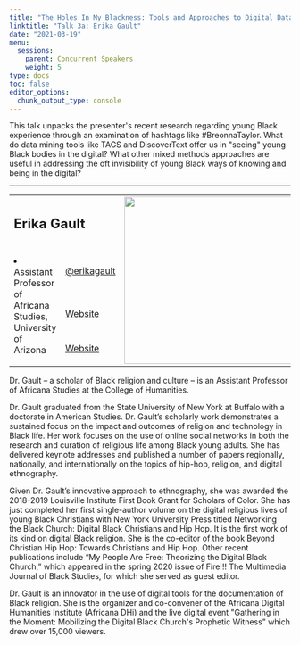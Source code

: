 ```yaml
---
title: "The Holes In My Blackness: Tools and Approaches to Digital Data Collection on Young Black Women"
linktitle: "Talk 3a: Erika Gault"
date: "2021-03-19"
menu:
  sessions:
    parent: Concurrent Speakers
    weight: 5
type: docs
toc: false
editor_options:
  chunk_output_type: console
---
```


This talk unpacks the presenter's recent research regarding young Black experience through an examination of hashtags like #BreonnaTaylor. What do data mining tools like TAGS and DiscoverText offer us in "seeing" young Black bodies in the digital? What other mixed methods approaches are useful in addressing the oft invisibility of young Black ways of knowing and being in the digital?

<hr style="width: 100%; text-align: center; margin-left: 0;" />


<TABLE class="bio-table">
<TR>
<TD COLSPAN="2"><h2>Erika Gault</h2></TD>
<TD ROWSPAN="4"><img style="float: left;" src="/img/erika-gault.png" width="300" /></TD>
</TR>
<TR>
<TD ROWSPAN="3"><li> Assistant Professor of Africana Studies, University of Arizona</li></TD>

<TD><i class="fab fa-twitter"></i> <a href="https://twitter.com/erikagault" target="_blank" rel="noopener">@erikagault</a>
</TD>
</TR>
<TR>
<TD><i class="fa fa-link"></i> <a href="https://africana.arizona.edu/people/egault" target="_blank" rel="noopener">Website</a>
</TD>
</TR>
<TR>
<TD><i class="fa fa-link"></i> <a href="https://profiles.arizona.edu/person/egault" target="_blank" rel="noopener">Website</a>
</TD>
</TR>
</TABLE>

Dr. Gault – a scholar of Black religion and culture – is an Assistant Professor of Africana Studies at the College of Humanities.

Dr. Gault graduated from the State University of New York at Buffalo with a doctorate in American Studies. Dr. Gault’s scholarly work demonstrates a sustained focus on the impact and outcomes of religion and technology in Black life. Her work focuses on the use of online social networks in both the research and curation of religious life among Black young adults. She has delivered keynote addresses and published a number of papers regionally, nationally, and internationally on the topics of hip-hop, religion, and digital ethnography. 

Given Dr. Gault’s innovative approach to ethnography, she was awarded the 2018-2019 Louisville Institute First Book Grant for Scholars of Color. She has just completed her first single-author volume on the digital religious lives of young Black Christians with New York University Press titled Networking the Black Church: Digital Black Christians and Hip Hop. It is the first work of its kind on digital Black religion. She is the co-editor of the book Beyond Christian Hip Hop: Towards Christians and Hip Hop. Other recent publications include “My People Are Free: Theorizing the Digital Black Church,” which appeared in the spring 2020 issue of Fire!!! The Multimedia Journal of Black Studies, for which she served as guest editor. 

Dr. Gault is an innovator in the use of digital tools for the documentation of Black religion. She is the organizer and co-convener of the Africana Digital Humanities Institute (Africana DHi) and the live digital event "Gathering in the Moment: Mobilizing the Digital Black Church's Prophetic Witness" which drew over 15,000 viewers.